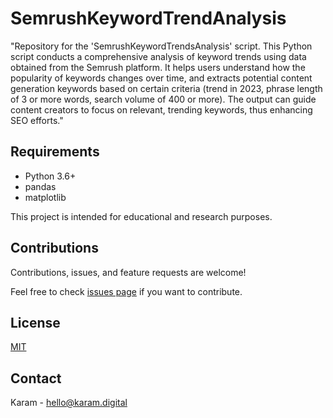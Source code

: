 # SemrushKeywordTrendAnalysis
"Repository for the 'SemrushKeywordTrendsAnalysis' script. This Python script conducts a comprehensive analysis of keyword trends using data obtained from the Semrush platform. It helps users understand how the popularity of keywords changes over time, and extracts potential content generation keywords based on certain criteria (trend in 2023, phrase length of 3 or more words, search volume of 400 or more). The output can guide content creators to focus on relevant, trending keywords, thus enhancing SEO efforts."

## Requirements
- Python 3.6+
- pandas
- matplotlib

This project is intended for educational and research purposes.

## Contributions
Contributions, issues, and feature requests are welcome!

Feel free to check [issues page](../../issues) if you want to contribute.

## License
[MIT](../../LICENSE)

## Contact
Karam - hello@karam.digital

